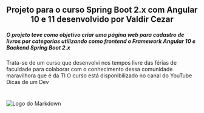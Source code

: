 <div align="center">

## Projeto para o curso Spring Boot 2.x com Angular 10 e 11 desenvolvido por Valdir Cezar

</div>

##### O projeto teve como objetivo criar uma página web para cadastro de livros por categorias utilizando como frontend o Framework Angular 10 e Backend Spring Boot 2.x

Trata-se de um curso que desenvolvi nos tempos livre das férias de faculdade para colaborar com o conhecimento dessa comunidade maravilhora que é da TI
O curso está disponibilizado no canal do YouTube Dicas de um Dev

#

![Logo do Markdown](https://github.com/ValdirCezar/bookstore-front/blob/master/src/assets/img/Demo.gif?raw=true)
